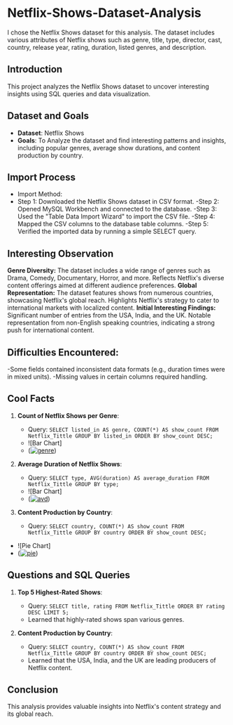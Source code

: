 # Netflix-Shows-Dataset-Analysis
I chose the Netflix Shows dataset for this analysis. The dataset includes various attributes of Netflix shows such as genre, title, type, director, cast, country, release year, rating, duration, listed genres, and description.

## Introduction
This project analyzes the Netflix Shows dataset to uncover interesting insights using SQL queries and data visualization.

## Dataset and Goals
- **Dataset**: Netflix Shows
- **Goals**:  To Analyze the dataset and find interesting patterns and insights, including popular genres, average show durations, and content production by country.

## Import Process
- Import Method:
- Step 1: Downloaded the Netflix Shows dataset in CSV format.
-Step 2: Opened MySQL Workbench and connected to the database.
-Step 3: Used the "Table Data Import Wizard" to import the CSV file.
-Step 4: Mapped the CSV columns to the database table columns.
-Step 5: Verified the imported data by running a simple SELECT query.

## Interesting Observation
**Genre Diversity:**
The dataset includes a wide range of genres such as Drama, Comedy, Documentary, Horror, and more.
Reflects Netflix's diverse content offerings aimed at different audience preferences.
**Global Representation:**
The dataset features shows from numerous countries, showcasing Netflix's global reach.
Highlights Netflix's strategy to cater to international markets with localized content.
**Initial Interesting Findings:**
Significant number of entries from the USA, India, and the UK.
Notable representation from non-English speaking countries, indicating a strong push for international content.

## Difficulties Encountered:
-Some fields contained inconsistent data formats (e.g., duration times were in mixed units).
-Missing values in certain columns required handling.

## Cool Facts
1. **Count of Netflix Shows per Genre**:
   - Query: `SELECT listed_in AS genre, COUNT(*) AS show_count
FROM Netflix_Tittle
GROUP BY listed_in
ORDER BY show_count DESC;`
   - ![Bar Chart]
   - (<a href="https://ibb.co/pWYNr3F"><img src="https://i.ibb.co/N1cfnLB/genre.png" alt="genre" border="0" /></a>)
     
2. **Average Duration of Netflix Shows**:
   - Query: `SELECT type, AVG(duration) AS average_duration
FROM Netflix_Tittle
GROUP BY type;`
   - ![Bar Chart]
   - (<a href="https://imgbb.com/"><img src="https://i.ibb.co/J2R7ncV/avd.png" alt="avd" border="0" /></a>)

3. **Content Production by Country**:
   - Query: `SELECT country, COUNT(*) AS show_count
FROM Netflix_Tittle
GROUP BY country
ORDER BY show_count DESC;`
  - ![Pie Chart]
  - (<a href="https://ibb.co/RYz9cJN"><img src="https://i.ibb.co/gmz3Jcd/pie.png" alt="pie" border="0" /></a>)

## Questions and SQL Queries
1. **Top 5 Highest-Rated Shows**:
   - Query: `SELECT title, rating FROM Netflix_Tittle ORDER BY rating DESC LIMIT 5;`
   - Learned that highly-rated shows span various genres.

2. **Content Production by Country**:
   - Query: `SELECT country, COUNT(*) AS show_count FROM Netflix_Tittle GROUP BY country ORDER BY show_count DESC;`
   - Learned that the USA, India, and the UK are leading producers of Netflix content.

## Conclusion
This analysis provides valuable insights into Netflix's content strategy and its global reach.




